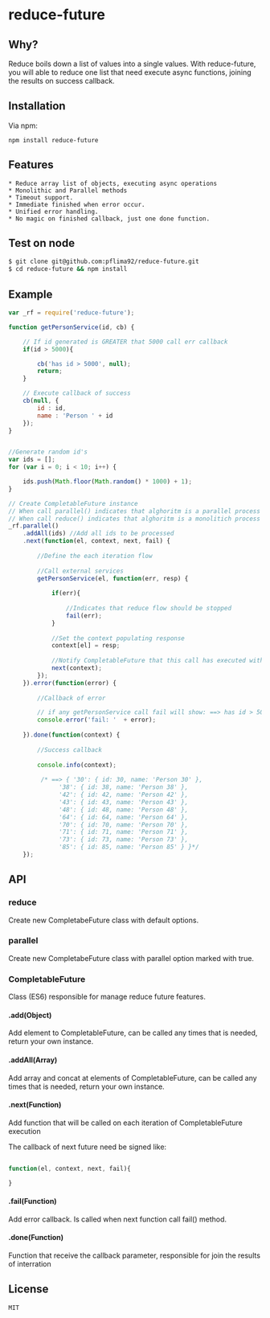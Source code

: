 # reduce-future

## Why?

Reduce boils down a list of values into a single values. With reduce-future, you will able to reduce one list that need execute async functions, joining the results on success callback.

## Installation

Via npm:

	npm install reduce-future
   

## Features

	* Reduce array list of objects, executing async operations
	* Monolithic and Parallel methods
	* Timeout support.
	* Immediate finished when error occur.
	* Unified error handling.
	* No magic on finished callback, just one done function.

## Test on node

``` bash
$ git clone git@github.com:pflima92/reduce-future.git
$ cd reduce-future && npm install
```

## Example

```js
var _rf = require('reduce-future');

function getPersonService(id, cb) {

	// If id generated is GREATER that 5000 call err callback
	if(id > 5000){

		cb('has id > 5000', null);
		return;
	}

	// Execute callback of success
	cb(null, {
		id : id,
		name : 'Person ' + id
	});
}


//Generate random id's
var ids = [];
for (var i = 0; i < 10; i++) {

	ids.push(Math.floor(Math.random() * 1000) + 1);
}

// Create CompletableFuture instance
// When call parallel() indicates that alghoritm is a parallel process
// When call reduce() indicates that alghoritm is a monolitich process
_rf.parallel()
	.addAll(ids) //Add all ids to be processed
	.next(function(el, context, next, fail) {
		
		//Define the each iteration flow
		
		//Call external services
		getPersonService(el, function(err, resp) {
			
			if(err){
				
				//Indicates that reduce flow should be stopped
				fail(err);
			}
			
			//Set the context populating response
			context[el] = resp;
			
			//Notify CompletableFuture that this call has executed with success
			next(context);
		});
	}).error(function(error) {
		
		//Callback of error

		// if any getPersonService call fail will show: ==> has id > 500 message.
		console.error('fail: '  + error); 
		
	}).done(function(context) {
	
		//Success callback
		
		console.info(context);
		
		 /* ==> { '30': { id: 30, name: 'Person 30' },
			  '38': { id: 38, name: 'Person 38' },
			  '42': { id: 42, name: 'Person 42' },
			  '43': { id: 43, name: 'Person 43' },
			  '48': { id: 48, name: 'Person 48' },
			  '64': { id: 64, name: 'Person 64' },
			  '70': { id: 70, name: 'Person 70' },
			  '71': { id: 71, name: 'Person 71' },
			  '73': { id: 73, name: 'Person 73' },
			  '85': { id: 85, name: 'Person 85' } }*/
	});


```

## API

### reduce

Create new CompletabeFuture class with default options. 


### parallel

Create new CompletabeFuture class with parallel option marked with true.

### CompletableFuture

Class (ES6) responsible for manage reduce future features.

#### .add(Object)

Add element to CompletableFuture, can be called any times that is needed, return your own instance.

#### .addAll(Array)

Add array and concat at elements of CompletableFuture, can be called any times that is needed, return your own instance.

#### .next(Function)

Add function that will be called on each iteration of CompletableFuture execution

The callback of next future need be signed like:

```js

function(el, context, next, fail){

}

```


#### .fail(Function)

Add error callback. Is called when next function call fail() method.


#### .done(Function)

Function that receive the callback parameter, responsible for join the results of interration

## License

	MIT





